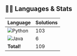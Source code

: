 ## 🧑‍💻 Languages & Stats
| Language      | Solutions |
| ------------- | ----------|
| ![Python](https://img.shields.io/badge/-Python-3776AB?style=flat&logo=python&logoColor=white) | 103 |
| ![Java](https://img.shields.io/badge/-Java-007396?style=flat&logo=java&logoColor=white) | 6 |
| **Total!** | 109 |
